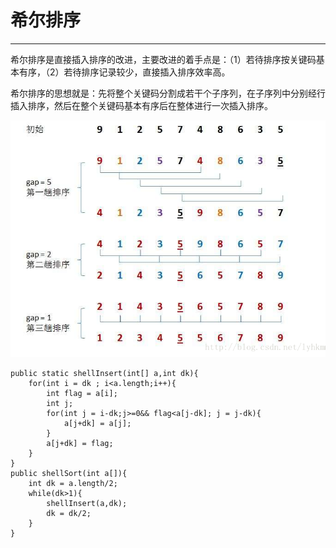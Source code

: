 # 希尔排序

---

希尔排序是直接插入排序的改进，主要改进的着手点是：（1）若待排序按关键码基本有序，（2）若待排序记录较少，直接插入排序效率高。

希尔排序的思想就是：先将整个关键码分割成若干个子序列，在子序列中分别经行插入排序，然后在整个关键码基本有序后在整体进行一次插入排序。

![](/assets/希尔排序.png)

```
public static shellInsert(int[] a,int dk){
    for(int i = dk ; i<a.length;i++){
        int flag = a[i];
        int j;
        for(int j = i-dk;j>=0&& flag<a[j-dk]; j = j-dk){
            a[j+dk] = a[j];
        }
        a[j+dk] = flag;
    }
}
public shellSort(int a[]){
    int dk = a.length/2;
    while(dk>1){
        shellInsert(a,dk);
        dk = dk/2;
    }
}
```



